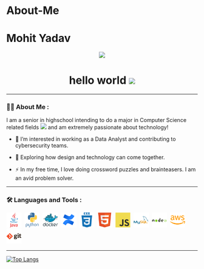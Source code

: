 # About-Me

# Mohit Yadav

<div id="header" align="center">
  <img src="https://media.giphy.com/media/qT3NpahR7tGnOqqjng/giphy.gif" width="100"/>
  
  
  <h1>
  hello world
  <img src="https://media.giphy.com/media/hvRJCLFzcasrR4ia7z/giphy.gif" width="30px"/>
  </h1>
    
</div>
  

</div>

---

### :woman_technologist: About Me :
I am a senior in highschool intending to do a major in Computer Science related fields <img src="https://media.giphy.com/media/WUlplcMpOCEmTGBtBW/giphy.gif" width="30"> and am extremely passionate about technology!

- :telescope: I’m interested in working as a Data Analyst and contributing to cybersecurity teams.

- :seedling: Exploring how design and technology can come together.

- :zap: In my free time, I love doing crossword puzzles and brainteasers. I am an avid problem solver.

---

### :hammer_and_wrench: Languages and Tools :

<div>
  <img src="https://github.com/devicons/devicon/blob/master/icons/java/java-original-wordmark.svg" title="Java" alt="Java" width="40" height="40"/>&nbsp;
  <img src="https://github.com/devicons/devicon/blob/master/icons/python/python-original-wordmark.svg" title="Python" alt="Python" width="40" height="40"/>&nbsp;
  <img src="https://github.com/devicons/devicon/blob/master/icons/docker/docker-original-wordmark.svg" title="Docker" alt="Docker" width="40" height="40"/>&nbsp;
  <img src="https://github.com/devicons/devicon/blob/master/icons/confluence/confluence-original.svg" title="Confluence" alt="Confluence" width="40" height="40"/>&nbsp;
  <img src="https://github.com/devicons/devicon/blob/master/icons/css3/css3-plain-wordmark.svg"  title="CSS3" alt="CSS" width="40" height="40"/>&nbsp;
  <img src="https://github.com/devicons/devicon/blob/master/icons/html5/html5-original.svg" title="HTML5" alt="HTML" width="40" height="40"/>&nbsp;
  <img src="https://github.com/devicons/devicon/blob/master/icons/javascript/javascript-original.svg" title="JavaScript" alt="JavaScript" width="40" height="40"/>&nbsp;
  <img src="https://github.com/devicons/devicon/blob/master/icons/mysql/mysql-original-wordmark.svg" title="MySQL"  alt="MySQL" width="40" height="40"/>&nbsp;
  <img src="https://github.com/devicons/devicon/blob/master/icons/nodejs/nodejs-original-wordmark.svg" title="NodeJS" alt="NodeJS" width="40" height="40"/>&nbsp;
  <img src="https://github.com/devicons/devicon/blob/master/icons/amazonwebservices/amazonwebservices-plain-wordmark.svg" title="AWS" alt="AWS" width="40" height="40"/>&nbsp;
  <img src="https://github.com/devicons/devicon/blob/master/icons/git/git-original-wordmark.svg" title="Git" **alt="Git" width="40" height="40"/>
</div>

---

[![Top Langs](https://github-readme-stats.vercel.app/api/top-langs/?username=charviey&layout=compact&theme=vision-friendly-dark)](https://github.com/anuraghazra/github-readme-stats)


